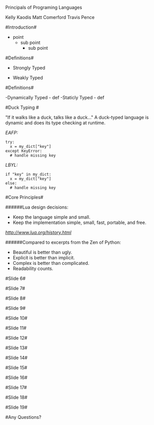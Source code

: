Principals of Programing Languages

Kelly Kaodis
Matt Comerford
Travis Pence


#Introduction#

- point
  - sub point
	- sub point
	
#Definitions#
- Strongly Typed

- Weakly Typed


#Definitions#

-Dynamically Typed
  	- def
-Staticly  Typed
  	- def

#Duck Typing #

"If it walks like a duck, talks like a duck..." A duck-typed language is dynamic and does its type checking at runtime.

_EAFP:_

    try:
      x = my_dict["key"]
    except KeyError:
      # handle missing key
_LBYL:_

    if "key" in my_dict:
      x = my_dict["key"]
    else:
      # handle missing key


#Core Principles#

######Lua design decisions: 
- Keep the language simple and small.
- Keep the implementation simple, small, fast, portable, and free.

*http://www.lua.org/history.html*

######Compared to excerpts from the Zen of Python:
- Beautiful is better than ugly.
- Explicit is better than implicit.
- Complex is better than complicated.
- Readability counts.


#Slide 6#

#Slide 7#

#Slide 8#

#Slide 9#

#Slide 10#

#Slide 11#

#Slide 12#

#Slide 13#

#Slide 14#

#Slide 15#

#Slide 16#

#Slide 17#

#Slide 18#

#Slide 19#

#Any Questions? 
